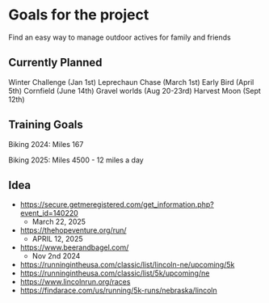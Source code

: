 # Goals for the project

Find an easy way to manage outdoor actives for family and friends

## Currently Planned

Winter Challenge (Jan 1st)
Leprechaun Chase (March 1st)
Early Bird (April 5th)
Cornfield (June 14th)
Gravel worlds (Aug 20-23rd)
Harvest Moon (Sept 12th)

## Training Goals

Biking 2024: Miles 167

Biking 2025: Miles 4500
    - 12 miles a day

## Idea

- https://secure.getmeregistered.com/get_information.php?event_id=140220
    - March 22, 2025
- https://thehopeventure.org/run/
    - APRIL 12, 2025
- https://www.beerandbagel.com/
    - Nov 2nd 2024
- https://runningintheusa.com/classic/list/lincoln-ne/upcoming/5k
- https://runningintheusa.com/classic/list/5k/upcoming/ne
- https://www.lincolnrun.org/races
- https://findarace.com/us/running/5k-runs/nebraska/lincoln
